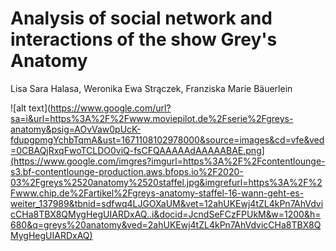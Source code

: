# Analysis of social network and interactions of the show Grey's Anatomy

Lisa Sara Halasa, Weronika Ewa Strączek, Franziska Marie Bäuerlein

![alt text](https://www.google.com/url?sa=i&url=https%3A%2F%2Fwww.moviepilot.de%2Fserie%2Fgreys-anatomy&psig=AOvVaw0pUcK-fdupgpmgYchbTqmA&ust=1671108102978000&source=images&cd=vfe&ved=0CBAQjRxqFwoTCLDO0viQ-fsCFQAAAAAdAAAAABAE.png](https://www.google.com/imgres?imgurl=https%3A%2F%2Fcontentlounge-s3.bf-contentlounge-production.aws.bfops.io%2F2020-03%2Fgreys%2520anatomy%2520staffel.jpg&imgrefurl=https%3A%2F%2Fwww.chip.de%2Fartikel%2Fgreys-anatomy-staffel-16-wann-geht-es-weiter_137989&tbnid=sdfwq4LJGOXaUM&vet=12ahUKEwj4tZL4kPn7AhVdvicCHa8TBX8QMygHegUIARDxAQ..i&docid=JcndSeFCzFPUkM&w=1200&h=680&q=greys%20anatomy&ved=2ahUKEwj4tZL4kPn7AhVdvicCHa8TBX8QMygHegUIARDxAQ)


